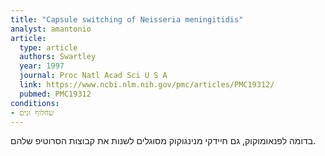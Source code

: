 ```yaml
---
title: "Capsule switching of Neisseria meningitidis"
analyst: amantonio
article:
  type: article
  authors: Swartley
  year: 1997
  journal: Proc Natl Acad Sci U S A
  link: https://www.ncbi.nlm.nih.gov/pmc/articles/PMC19312/
  pubmed: PMC19312
conditions:
- שחלוף זנים
---
```


בדומה לפנאומוקוק, גם חיידקי מנינגוקוק מסוגלים לשנות את קבוצות הסרוטיפ שלהם.
